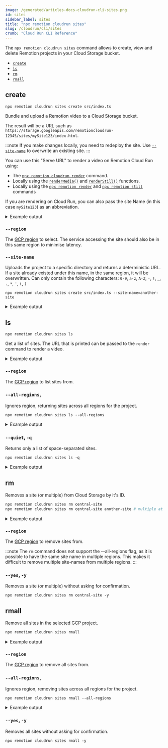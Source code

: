 ```yaml
---
image: /generated/articles-docs-cloudrun-cli-sites.png
id: sites
sidebar_label: sites
title: "npx remotion cloudrun sites"
slug: /cloudrun/cli/sites
crumb: "Cloud Run CLI Reference"
---
```


The `npx remotion cloudrun sites` command allows to create, view and delete Remotion projects in your Cloud Storage bucket.

- [`create`](#create)
- [`ls`](#ls)
- [`rm`](#rm)
- [`rmall`](#rmall)

## create

```
npx remotion cloudrun sites create src/index.ts
```

Bundle and upload a Remotion video to a Cloud Storage bucket.

The result will be a URL such as `https://storage.googleapis.com/remotioncloudrun-12345/sites/mySite123/index.html`.

:::note
If you make changes locally, you need to redeploy the site. Use [`--site-name`](#--site-name) to overwrite an existing site.
:::

You can use this "Serve URL" to render a video on Remotion Cloud Run using:

- The [`npx remotion cloudrun render`](/docs/cloudrun/cli/render) command.
- Locally using the [`renderMedia()`](/docs/renderer/render-media) and [`renderStill()`](/docs/renderer/render-still) functions.
- Locally using the [`npx remotion render`](/docs/cli) and [`npx remotion still`](/docs/cli) commands

If you are rendering on Cloud Run, you can also pass the site Name (in this case `mySite123`) as an abbreviation.

<details>
<summary>
Example output
</summary>
<pre>
(1/3) [====================] Bundled video 3975ms<br/>
(2/3) [====================] Created bucket 457ms<br/>
(3/3) [====================] Uploaded to GCP Storage Bucket 25118ms<br/>
<br/>
Deployed to GCP Cloud Storage!<br/>
Serve URL: https://storage.googleapis.com/remotioncloudrun-12345/sites/mySite123/index.html<br/>
Site Name: mySite123<br/>
</pre>
</details>

### `--region`

The [GCP region](/docs/cloudrun/region-selection) to select. The service accessing the site should also be in this same region to minimise latency.

### `--site-name`

Uploads the project to a specific directory and returns a deterministic URL. If a site already existed under this name, in the same region, it will be overwritten. Can only contain the following characters: `0-9`, `a-z`, `A-Z`, `-`, `!`, `_`, `.`, `*`, `'`, `(`, `)`

```
npx remotion cloudrun sites create src/index.ts --site-name=another-site
```

<details>
<summary>
Example output
</summary>
<pre>
(1/3) [====================] Bundled video 3975ms<br/>
(2/3) [====================] Created bucket 457ms<br/>
(3/3) [====================] Uploaded to Cloud Storage 25118ms<br/>
<br/>
Deployed to GCP Cloud Storage!<br/>
Serve URL: https://storage.googleapis.com/remotioncloudrun-12345/sites/another-site/index.html<br/>
Site Name: another-site<br/>

</pre>
</details>

## ls

```
npx remotion cloudrun sites ls
```

Get a list of sites. The URL that is printed can be passed to the `render` command to render a video.

<details>
<summary>
Example output
</summary>
<pre>
2 sites in us-east1, in the remotion-6 project.<br/><br/>
Site:            another-site<br/>
Bucket:          remotioncloudrun-12345<br/>
Region:          us-east1<br/>
Serve Url:       https://storage.googleapis.com/remotioncloudrun-12345/sites/another-site/index.html<br/><br/>
Site:            test-site<br/>
Bucket:          remotioncloudrun-12345<br/>
Region:          us-east1<br/>
Serve Url:       https://storage.googleapis.com/remotioncloudrun-12345/sites/test-site/index.html<br/>
</pre>
</details>

### `--region`

The [GCP region](/docs/cloudrun/region-selection) to list sites from.

### `--all-regions`,

Ignores region, returning sites across all regions for the project.

```
npx remotion cloudrun sites ls --all-regions
```

<details>
<summary>
Example output
</summary>
<pre>
3 sites in all regions, in the remotion-6 project.<br/><br/>
Site:            another-site<br/>
Bucket:          remotioncloudrun-12345<br/>
Region:          us-east1<br/>
Serve Url:       https://storage.googleapis.com/remotioncloudrun-12345/sites/another-site/index.html<br/><br/>
Site:            test-site<br/>
Bucket:          remotioncloudrun-12345<br/>
Region:          us-east1<br/>
Serve Url:       https://storage.googleapis.com/remotioncloudrun-12345/sites/test-site/index.html<br/><br/>
Site:            central-site<br/>
Bucket:          remotioncloudrun-abcdefgh<br/>
Region:          us-central1<br/>
Serve Url:       https://storage.googleapis.com/remotioncloudrun-abcdefgh/sites/central-site/index.html
</pre>
</details>

### `--quiet`, `-q`

Returns only a list of space-separated sites.

```
npx remotion cloudrun sites ls -q
```

<details>
<summary>
Example output
</summary>
<pre>
another-site test-site central-site<br/>
</pre>
</details>

## rm

Removes a site (or multiple) from Cloud Storage by it's ID.

```bash
npx remotion cloudrun sites rm central-site
npx remotion cloudrun sites rm central-site another-site # multiple at once
```

<details>
<summary>
Example output
</summary>
<pre>
Site:            central-site<br/>
Bucket:          remotioncloudrun-abcdefgh<br/>
Region:          us-central1<br/>
Serve Url:       https://storage.googleapis.com/remotioncloudrun-abcdefgh/sites/central-site/index.html<br/><br/>
Delete? (Y/n) Y<br/>
Deleted site central-site from bucket remotioncloudrun-abcdefgh.
<br/>
</pre>
</details>

### `--region`

The [GCP region](/docs/cloudrun/region-selection) to remove sites from.

:::note
The `rm` command does not support the --all-regions flag, as it is possible to have the same site name in multiple regions. This makes it difficult to remove multiple site-names from multiple regions.
:::

### `--yes`, `-y`

Removes a site (or multiple) without asking for confirmation.

```
npx remotion cloudrun sites rm central-site -y
```

## rmall

Remove all sites in the selected GCP project.

```bash
npx remotion cloudrun sites rmall
```

<details>
<summary>
Example output
</summary>
<pre>
Retrieving sites in us-east1.<br/><br/>
Site:            another-site<br/>
Bucket:          remotioncloudrun-12345<br/>
Region:          us-east1<br/>
Serve Url:       https://storage.googleapis.com/remotioncloudrun-12345/sites/another-site/index.html<br/><br/>
Delete? (Y/n) n<br/>
Skipping site - another-site.<br/><br/><br/>
Site:            test-site<br/>
Bucket:          remotioncloudrun-12345<br/>
Region:          us-east1<br/>
Serve Url:       https://storage.googleapis.com/remotioncloudrun-12345/sites/test-site/index.html<br/><br/>
Delete? (Y/n) n<br/>
Skipping site - test-site.
</pre>
</details>

### `--region`

The [GCP region](/docs/cloudrun/region-selection) to remove all sites from.

### `--all-regions`,

Ignores region, removing sites across all regions for the project.

```
npx remotion cloudrun sites rmall --all-regions
```

<details>
<summary>
Example output
</summary>
<pre>
Retrieving sites in all regions.<br/><br/>
Site:            another-site<br/>
Bucket:          remotioncloudrun-12345<br/>
Region:          us-east1<br/>
Serve Url:       https://storage.googleapis.com/remotioncloudrun-12345/sites/another-site/index.html<br/><br/>
Delete? (Y/n) n<br/>
Skipping site - another-site.<br/><br/><br/>
Site:            test-site<br/>
Bucket:          remotioncloudrun-12345<br/>
Region:          us-east1<br/>
Serve Url:       https://storage.googleapis.com/remotioncloudrun-12345/sites/test-site/index.html<br/><br/>
Delete? (Y/n) n<br/>
Skipping site - test-site.<br/><br/><br/>
Site:            central-site<br/>
Bucket:          remotioncloudrun-abcdefgh<br/>
Region:          us-central1<br/>
Serve Url:       https://storage.googleapis.com/remotioncloudrun-abcdefgh/sites/central-site/index.html<br/><br/>
Delete? (Y/n) n<br/>
Skipping site - central-site.
</pre>
</details>

### `--yes`, `-y`

Removes all sites without asking for confirmation.

```
npx remotion cloudrun sites rmall -y
```
